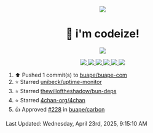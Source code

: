 <p align="center">
    <img src="https://avatars.githubusercontent.com/u/63158950?s=400&u=dd76c829ae30921e131dcbe7c830dc368e2d6e8a&v=4" />
</p>

<h1 align="center">
    👋 i'm codeize!
</h1>

<p align="center">
  <a href="https://skillicons.dev">
    <img align="center" src="https://skillicons.dev/icons?i=discord,bots,ts,nodejs,mysql,postgresql,react,nextjs,tailwindcss" />
  </a>
</p>

<p align="center">
  <a href="https://discord.com/users/668423998777982997">
    <img src="https://nocache.advaith.workers.dev?url=https://img.shields.io/endpoint?url=https://dev.discordprofiles.me/api/badge/status/668423998777982997?simple=true" />
    <img src="https://nocache.advaith.workers.dev?url=https://img.shields.io/endpoint?url=https://dev.discordprofiles.me/api/badge/vscode/668423998777982997" />
    <img src="https://nocache.advaith.workers.dev?url=https://img.shields.io/endpoint?url=https://dev.discordprofiles.me/api/badge/playing/668423998777982997" />
    <img src="https://nocache.advaith.workers.dev?url=https://img.shields.io/endpoint?url=https://dev.discordprofiles.me/api/badge/spotify/668423998777982997" />
    <img src="https://komarev.com/ghpvc/?username=codeize" />
    <img src="https://hits.link/hits?url=https%3A%2F%2Fgithub.com%2FCodeize" />
  </a>
</p>

<!--RECENT_ACTIVITY:start-->
1. ⬆️ Pushed 1 commit(s) to [buape/buape-com](https://github.com/buape/buape-com)<br>
2. ⭐ Starred [unibeck/uptime-monitor](https://github.com/unibeck/uptime-monitor)<br>
3. ⭐ Starred [thewilloftheshadow/bun-deps](https://github.com/thewilloftheshadow/bun-deps)<br>
4. ⭐ Starred [4chan-org/4chan](https://github.com/4chan-org/4chan)<br>
5. 👍 Approved [#228](https://github.com/buape/carbon/pull/228#pullrequestreview-2763225674) in [buape/carbon](https://github.com/buape/carbon)<br>
<!--RECENT_ACTIVITY:end-->

<!--RECENT_ACTIVITY:last_update-->
Last Updated: Wednesday, April 23rd, 2025, 9:15:10 AM
<!--RECENT_ACTIVITY:last_update_end-->
